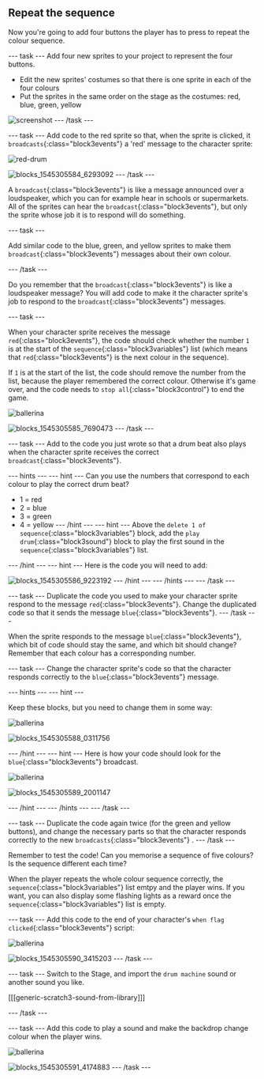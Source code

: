 ## Repeat the sequence

Now you're going to add four buttons the player has to press to repeat the colour sequence.

--- task ---
Add four new sprites to your project to represent the four buttons.
- Edit the new sprites' costumes so that there is one sprite in each of the four colours
- Put the sprites in the same order on the stage as the costumes: red, blue, green, yellow

![screenshot](images/colour-drums.png)
--- /task ---

--- task ---
Add code to the red sprite so that, when the sprite is clicked, it `broadcasts`{:class="block3events"} a 'red' message to the character sprite:

![red-drum](images/red_drum.png)

![blocks_1545305584_6293092](images/blocks_1545305584_6293092.png)
--- /task ---

A `broadcast`{:class="block3events"} is like a message announced over a loudspeaker, which you can for example hear in schools or supermarkets. All of the sprites can hear the `broadcast`{:class="block3events"}, but only the sprite whose job it is to respond will do something.

--- task ---

Add similar code to the blue, green, and yellow sprites to make them `broadcast`{:class="block3events"} messages about their own colour.

--- /task ---

Do you remember that the `broadcast`{:class="block3events"} is like a loudspeaker message? You will add code to make it the character sprite's job to respond to the `broadcast`{:class="block3events"} messages.

--- task ---

When your character sprite receives the message `red`{:class="block3events"}, the code should check whether the number `1` is at the start of the `sequence`{:class="block3variables"} list (which means that `red`{:class="block3events"} is the next colour in the sequence).

If `1` is at the start of the list, the code should remove the number from the list, because the player remembered the correct colour. Otherwise it's game over, and the code needs to `stop all`{:class="block3control"} to end the game.

![ballerina](images/ballerina.png)

![blocks_1545305585_7690473](images/blocks_1545305585_7690473.png)
--- /task ---

--- task ---
Add to the code you just wrote so that a drum beat also plays when the character sprite receives the correct `broadcast`{:class="block3events"}.

--- hints ---
--- hint ---
Can you use the numbers that correspond to each colour to play the correct drum beat?
+ 1 = red
+ 2 = blue
+ 3 = green
+ 4 = yellow
--- /hint ---
--- hint ---
Above the `delete 1 of sequence`{:class="block3variables"} block, add the `play drum`{:class="block3sound"} block to play the first sound in the `sequence`{:class="block3variables"} list.

--- /hint ---
--- hint ---
Here is the code you will need to add:

![blocks_1545305586_9223192](images/blocks_1545305586_9223192.png)
--- /hint ---
--- /hints ---
--- /task ---

--- task ---
Duplicate the code you used to make your character sprite respond to the message `red`{:class="block3events"}. Change the duplicated code so that it sends the message `blue`{:class="block3events"}.
--- /task ---

When the sprite responds to the message `blue`{:class="block3events"}, which bit of code should stay the same, and which bit should change? Remember that each colour has a corresponding number.

--- task ---
Change the character sprite's code so that the character responds correctly to the `blue`{:class="block3events"} message.

--- hints ---
--- hint ---

Keep these blocks, but you need to change them in some way:

![ballerina](images/ballerina.png)

![blocks_1545305588_0311756](images/blocks_1545305588_0311756.png)

--- /hint ---
--- hint ---
Here is how your code should look for the `blue`{:class="block3events"} broadcast.

![ballerina](images/ballerina.png)

![blocks_1545305589_2001147](images/blocks_1545305589_2001147.png)

--- /hint ---
--- /hints ---
--- /task ---

--- task ---
Duplicate the code again twice (for the green and yellow buttons), and change the necessary parts so that the character responds correctly to the new `broadcasts`{:class="block3events"} .
--- /task ---

Remember to test the code! Can you memorise a sequence of five colours? Is the sequence different each time?

When the player repeats the whole colour sequence correctly, the `sequence`{:class="block3variables"} list emtpy and the player wins. If you want, you can also display some flashing lights as a reward once the `sequence`{:class="block3variables"} list is empty.

--- task ---
Add this code to the end of your character's `when flag clicked`{:class="block3events"} script:

![ballerina](images/ballerina.png)

![blocks_1545305590_3415203](images/blocks_1545305590_3415203.png)
--- /task ---

--- task ---
Switch to the Stage, and import the `drum machine` sound or another sound you like.

[[[generic-scratch3-sound-from-library]]]

--- /task ---

--- task ---
Add this code to play a sound and make the backdrop change colour when the player wins.

![ballerina](images/stage.png)

![blocks_1545305591_4174883](images/blocks_1545305591_4174883.png)
--- /task ---
